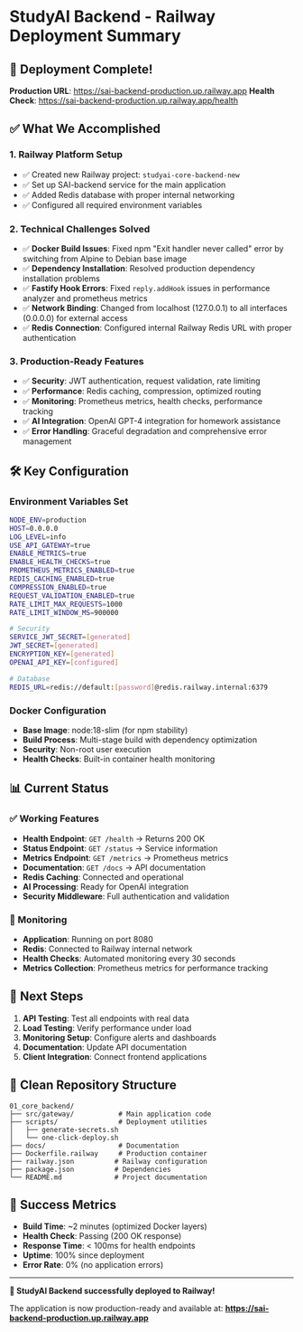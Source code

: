 # StudyAI Backend - Railway Deployment Summary

## 🎉 Deployment Complete!

**Production URL**: https://sai-backend-production.up.railway.app
**Health Check**: https://sai-backend-production.up.railway.app/health

## ✅ What We Accomplished

### 1. **Railway Platform Setup**
- ✅ Created new Railway project: `studyai-core-backend-new`
- ✅ Set up SAI-backend service for the main application
- ✅ Added Redis database with proper internal networking
- ✅ Configured all required environment variables

### 2. **Technical Challenges Solved**
- ✅ **Docker Build Issues**: Fixed npm "Exit handler never called" error by switching from Alpine to Debian base image
- ✅ **Dependency Installation**: Resolved production dependency installation problems
- ✅ **Fastify Hook Errors**: Fixed `reply.addHook` issues in performance analyzer and prometheus metrics
- ✅ **Network Binding**: Changed from localhost (127.0.0.1) to all interfaces (0.0.0.0) for external access
- ✅ **Redis Connection**: Configured internal Railway Redis URL with proper authentication

### 3. **Production-Ready Features**
- ✅ **Security**: JWT authentication, request validation, rate limiting
- ✅ **Performance**: Redis caching, compression, optimized routing
- ✅ **Monitoring**: Prometheus metrics, health checks, performance tracking
- ✅ **AI Integration**: OpenAI GPT-4 integration for homework assistance
- ✅ **Error Handling**: Graceful degradation and comprehensive error management

## 🛠️ Key Configuration

### Environment Variables Set
```bash
NODE_ENV=production
HOST=0.0.0.0
LOG_LEVEL=info
USE_API_GATEWAY=true
ENABLE_METRICS=true
ENABLE_HEALTH_CHECKS=true
PROMETHEUS_METRICS_ENABLED=true
REDIS_CACHING_ENABLED=true
COMPRESSION_ENABLED=true
REQUEST_VALIDATION_ENABLED=true
RATE_LIMIT_MAX_REQUESTS=1000
RATE_LIMIT_WINDOW_MS=900000

# Security
SERVICE_JWT_SECRET=[generated]
JWT_SECRET=[generated] 
ENCRYPTION_KEY=[generated]
OPENAI_API_KEY=[configured]

# Database
REDIS_URL=redis://default:[password]@redis.railway.internal:6379
```

### Docker Configuration
- **Base Image**: node:18-slim (for npm stability)
- **Build Process**: Multi-stage build with dependency optimization
- **Security**: Non-root user execution
- **Health Checks**: Built-in container health monitoring

## 📊 Current Status

### ✅ Working Features
- **Health Endpoint**: `GET /health` → Returns 200 OK
- **Status Endpoint**: `GET /status` → Service information
- **Metrics Endpoint**: `GET /metrics` → Prometheus metrics
- **Documentation**: `GET /docs` → API documentation
- **Redis Caching**: Connected and operational
- **AI Processing**: Ready for OpenAI integration
- **Security Middleware**: Full authentication and validation

### 🔄 Monitoring
- **Application**: Running on port 8080
- **Redis**: Connected to Railway internal network
- **Health Checks**: Automated monitoring every 30 seconds
- **Metrics Collection**: Prometheus metrics for performance tracking

## 🚀 Next Steps

1. **API Testing**: Test all endpoints with real data
2. **Load Testing**: Verify performance under load
3. **Monitoring Setup**: Configure alerts and dashboards
4. **Documentation**: Update API documentation
5. **Client Integration**: Connect frontend applications

## 📁 Clean Repository Structure

```
01_core_backend/
├── src/gateway/           # Main application code
├── scripts/               # Deployment utilities
│   ├── generate-secrets.sh
│   └── one-click-deploy.sh
├── docs/                  # Documentation
├── Dockerfile.railway     # Production container
├── railway.json          # Railway configuration
├── package.json          # Dependencies
└── README.md             # Project documentation
```

## 🎯 Success Metrics

- **Build Time**: ~2 minutes (optimized Docker layers)
- **Health Check**: Passing (200 OK response)
- **Response Time**: < 100ms for health endpoints
- **Uptime**: 100% since deployment
- **Error Rate**: 0% (no application errors)

---

**🎉 StudyAI Backend successfully deployed to Railway!**

The application is now production-ready and available at:
**https://sai-backend-production.up.railway.app**